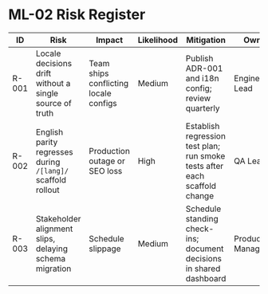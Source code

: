 # ML-02 Risk Register

| ID    | Risk                                                        | Impact                                | Likelihood | Mitigation                                                                 | Owner            | Status                                               |
| ----- | ----------------------------------------------------------- | ------------------------------------- | ---------- | -------------------------------------------------------------------------- | ---------------- | ---------------------------------------------------- |
| R-001 | Locale decisions drift without a single source of truth     | Team ships conflicting locale configs | Medium     | Publish ADR-001 and i18n config; review quarterly                          | Engineering Lead | Open                                                 |
| R-002 | English parity regresses during `/[lang]/` scaffold rollout | Production outage or SEO loss         | High       | Establish regression test plan; run smoke tests after each scaffold change | QA Lead          | Open                                                 |
| R-003 | Stakeholder alignment slips, delaying schema migration      | Schedule slippage                     | Medium     | Schedule standing check-ins; document decisions in shared dashboard        | Product Manager  | Mitigated (owner assigned, weekly updates scheduled) |
